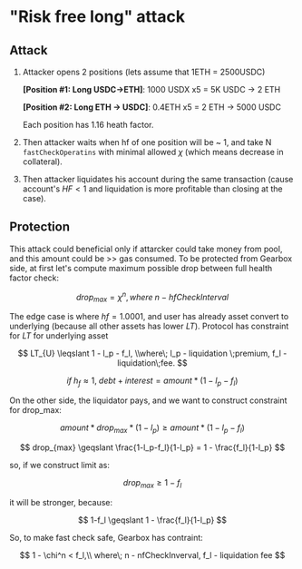 # "Risk free long" attack

## Attack

1. Attacker opens 2 positions (lets assume that 1ETH = 2500USDC)

   **\[Position #1:  Long USDC->ETH]**: 1000 USDX x5 = 5K USDC -> 2 ETH

   **\[Position #2:  Long ETH -> USDC]**: 0.4ETH x5 = 2 ETH -> 5000 USDC

   Each position has 1.16 heath factor.
2. Then attacker waits when hf of one position will be \~ 1, and take N `fastCheckOperatins` with minimal allowed $\chi$ (which means decrease in collateral).
3. Then attacker liquidates his account during the same transaction (cause account's $HF < 1$ and liquidation is more profitable than closing at the case).

## Protection

This attack could beneficial only if attarcker could take money from pool, and this amount could be >> gas consumed. To be protected from Gearbox side, at first let's compute maximum possible drop between full health factor check:

$$
drop_{max} = \chi^{n}, where\;n\;-\;hfCheckInterval
$$

The edge case is where $hf = 1.0001$, and user has already asset convert to underlying (because all other assets has lower $LT$). Protocol has constraint for $LT$ for underlying asset

$$
LT_{U} \leqslant 1 - l_p - f_l, \\where\; l_p - liquidation \;premium, f_l - liquidation\;fee.
$$

$$
if\; h_f\approx 1,\;debt + interest = amount*(1-l_p-f_l)
$$

On the other side, the liquidator pays, and we want to construct constraint for drop\_max:

$$
amount * drop_{max} * (1-l_p) \geqslant amount * (1-l_p -f_l)
$$

$$
drop_{max} \geqslant \frac{1-l_p-f_l}{1-l_p} = 1 - \frac{f_l}{1-l_p}
$$

so, if we construct limit as:

$$
drop_{max}\geqslant 1-f_l
$$

it will be stronger, because:

$$
1-f_l \geqslant 1 - \frac{f_l}{1-l_p}
$$

So, to make fast check safe, Gearbox has contraint:

$$
1 - \chi^n < f_l,\\ where\; n - nfCheckInverval, f_l  - liquidation fee
$$
